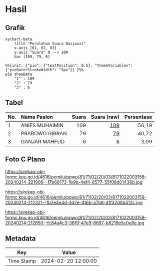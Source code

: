 # Hasil

## Grafik

```mermaid
xychart-beta
    title "Perolehan Suara Nasional"
    x-axis [01, 02, 03]
    y-axis "Suara" 0 --> 109
    bar [109, 79, 6]
```

```mermaid
%%{init: {"pie": {"textPosition": 0.5}, "themeVariables": {"pieOuterStrokeWidth": "5px"}} }%%
pie showData
    "1" : 109
    "2" : 79
    "3" : 6
```

## Tabel

| No. | Nama Paslon    | Suara | Suara (raw) | Persentase |
|:--- |:-------------- | -----:| -----------:| ----------:|
| 1   | ANIES MUHAIMIN | 109   | [109][p-1]  | 56,19      |
| 2   | PRABOWO GIBRAN | 79    | [79][p-2]   | 40,72      |
| 3   | GANJAR MAHFUD  | 6     | [6][p-3]    | 3,09       |


[p-1]: https://github.com/gigit-pemilu/pemilu-2024/blob/main/pilpres/hitung-suara/sub/81-maluku/sub/71-kota-ambon/sub/02-sirimau/sub/2003-batu-merah/sub/158-tps/sub/paslon-1.txt
[p-2]: https://github.com/gigit-pemilu/pemilu-2024/blob/main/pilpres/hitung-suara/sub/81-maluku/sub/71-kota-ambon/sub/02-sirimau/sub/2003-batu-merah/sub/158-tps/sub/paslon-2.txt
[p-3]: https://github.com/gigit-pemilu/pemilu-2024/blob/main/pilpres/hitung-suara/sub/81-maluku/sub/71-kota-ambon/sub/02-sirimau/sub/2003-batu-merah/sub/158-tps/sub/paslon-3.txt

## Foto C Plano

https://sirekap-obj-formc.kpu.go.id/4616/pemilu/ppwp/81/71/02/20/03/8171022003158-20240214-221906--17b68173-1b9b-4ef4-8577-55f08d01436b.jpg

https://sirekap-obj-formc.kpu.go.id/4616/pemilu/ppwp/81/71/02/20/03/8171022003158-20240214-212321--1b2e4e4d-3d2e-416b-a7b8-d1f32d0b412c.jpg

https://sirekap-obj-formc.kpu.go.id/4616/pemilu/ppwp/81/71/02/20/03/8171022003158-20240214-212650--fc84a4c3-36f9-47e9-8697-b8219e5c0e8e.jpg


## Metadata

| Key        | Value               |
| ---------- | ------------------- |
| Time Stamp | 2024-02-20 12:00:00 |



